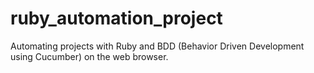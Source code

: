 # ruby_automation_project
Automating projects with Ruby and BDD (Behavior Driven Development using Cucumber) on the web browser.
